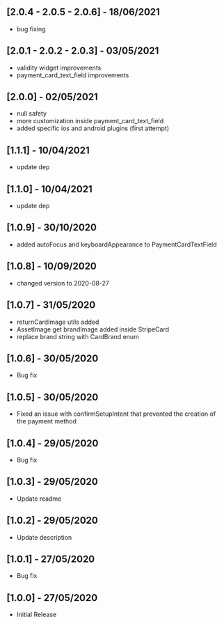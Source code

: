 ## [2.0.4 - 2.0.5 - 2.0.6] - 18/06/2021

- bug fixing

## [2.0.1 - 2.0.2 - 2.0.3] - 03/05/2021

- validity widget improvements
- payment_card_text_field improvements

## [2.0.0] - 02/05/2021

- null safety
- more customization inside payment_card_text_field
- added specific ios and android plugins (first attempt)

## [1.1.1] - 10/04/2021

- update dep

## [1.1.0] - 10/04/2021

- update dep

## [1.0.9] - 30/10/2020

- added autoFocus and keyboardAppearance to PaymentCardTextField

## [1.0.8] - 10/09/2020

- changed version to 2020-08-27

## [1.0.7] - 31/05/2020

- returnCardImage utils added
- AssetImage get brandImage added inside StripeCard
- replace brand string with CardBrand enum

## [1.0.6] - 30/05/2020

- Bug fix

## [1.0.5] - 30/05/2020

- Fixed an issue with confirmSetupIntent that prevented the creation of the payment method

## [1.0.4] - 29/05/2020

- Bug fix

## [1.0.3] - 29/05/2020

- Update readme

## [1.0.2] - 29/05/2020

- Update description

## [1.0.1] - 27/05/2020

- Bug fix

## [1.0.0] - 27/05/2020

- Initial Release
